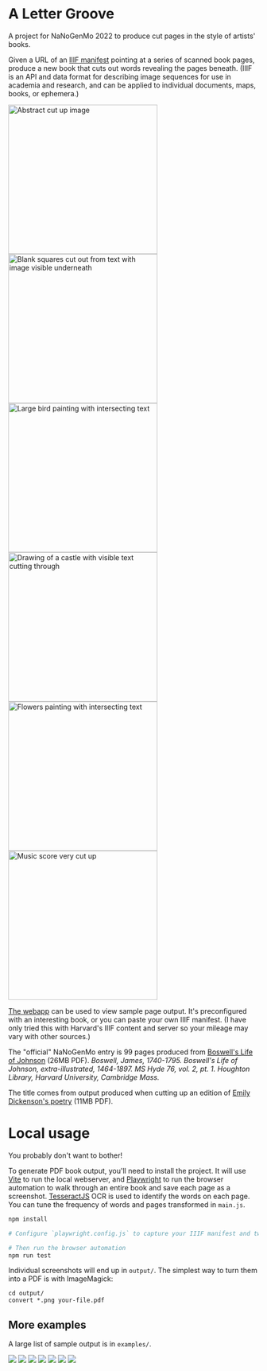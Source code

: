 # A Letter Groove

A project for NaNoGenMo 2022 to produce cut pages in the style of artists' books.

Given a URL of an <a href="https://iiif.io/get-started/how-iiif-works/">IIIF manifest</a> pointing at a series of scanned book pages, produce a new book that cuts out words revealing the pages beneath. (IIIF is an API and data format for describing image sequences for use in academia and research, and can be applied to individual documents, maps, books, or ephemera.)

[<img src="examples/screenshot-16.png" alt="Abstract cut up image" height="300">](examples/screenshot-16.png) [<img src="examples/dickenson1.png" alt="Blank squares cut out from text with image visible underneath" height="300">](examples/dickenson1.png) [<img src="examples/menagerie1.png" alt="Large bird painting with intersecting text" height="300">](examples/menagerie1.png) [<img src="examples/the-life-of-samuel-johnson-6.png" alt="Drawing of a castle with visible text cutting through" height="300">](examples/the-life-of-samuel-johnson-6.png) [<img src="examples/flowers1.png" alt="Flowers painting with intersecting text" height="300">](examples/flowers1.png) [<img src="examples/music2.png" alt="Music score very cut up" height="300">](examples/music2.png)


[The webapp](https://lizadaly.github.io/a-letter-groove/) can be used to view sample page output. It's preconfigured with an interesting book, or you can paste your own IIIF manifest. (I have only tried this with Harvard's IIIF content and server so your mileage may vary with other sources.)

The "official" NaNoGenMo entry is 99 pages produced from [Boswell's Life of Johnson](https://lizadaly.com/projects/a-letter-groove/boswells-life-of-johnson-sm.pdf) (26MB PDF). <i>Boswell, James, 1740-1795. Boswell's Life of Johnson, extra-illustrated, 1464-1897. MS Hyde 76, vol. 2, pt. 1. Houghton Library, Harvard University, Cambridge Mass.</i>


The title comes from output produced when cutting up an edition of [Emily Dickenson's poetry](https://lizadaly.com/projects/a-letter-groove/emily-dickenson-poems-sm.pdf) (11MB PDF).

# Local usage

You probably don't want to bother!

To generate PDF book output, you'll need to install the project. It will use [Vite](https://vitejs.dev/) to run the local webserver, and [Playwright](https://playwright.dev/) to run the browser automation to walk through an entire book and save each page as a screenshot.
[TesseractJS](https://tesseract.projectnaptha.com/) OCR is used to identify the words on each page. You can tune the frequency of words and pages transformed in `main.js`.

```bash
npm install

# Configure `playwright.config.js` to capture your IIIF manifest and tweak the PDF output

# Then run the browser automation
npm run test
```

Individual screenshots will end up in `output/`. The simplest way to turn them into a PDF is with ImageMagick:

```
cd output/
convert *.png your-file.pdf
```

## More examples

A large list of sample output is in `examples/`.

[<img src="examples/the-life-of-samuel-johnson-5.png">](examples/the-life-of-samuel-johnson-5.png)
[<img src="examples/lettie2.png">](examples/lettie2.png)
[<img src="examples/owl.png">](examples/owl.png)
[<img src="examples/screenshot-4.png">](examples/screenshot-4.png)
[<img src="examples/the-life-of-samuel-johnson-5.png">](examples/the-life-of-samuel-johnson-4.png)
[<img src="examples/lettie2.png">](examples/lettie2.png)
[<img src="examples/the-life-of-samuel-johnson-3.png">](examples/the-life-of-samuel-johnson-3.png)
